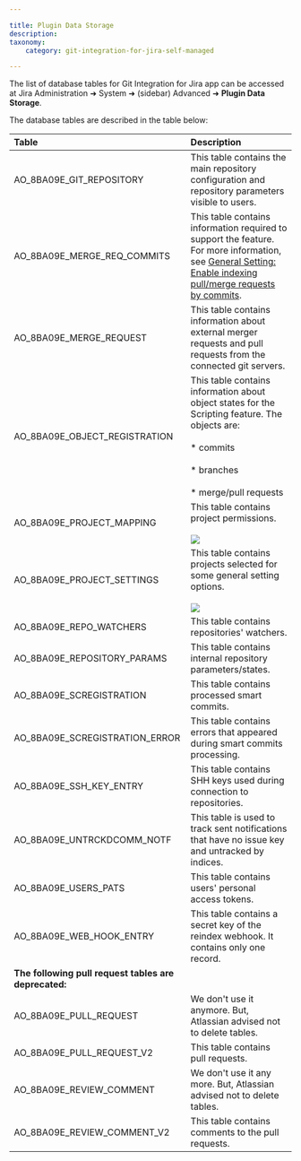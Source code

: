 ```yaml
---

title: Plugin Data Storage
description:
taxonomy:
    category: git-integration-for-jira-self-managed

---
```

The list of database tables for Git Integration for Jira app can be accessed at Jira Administration ➜ System ➜ (sidebar) Advanced ➜ **Plugin Data Storage**.

The database tables are described in the table below:

| **Table** | **Description** |
| :--- | :--- |
| AO\_8BA09E\_GIT\_REPOSITORY | This table contains the main repository configuration and repository parameters visible to users. |
| AO\_8BA09E\_MERGE\_REQ\_COMMITS | This table contains information required to support the feature. For more information, see [General Setting: Enable indexing pull/merge requests by commits](/git-integration-for-jira-data-center/branch-and-pull-request-settings-formerly-git-integration-options-gij-self-managed). |
| AO\_8BA09E\_MERGE\_REQUEST | This table contains information about external merger requests and pull requests from the connected git servers. |
| AO\_8BA09E\_OBJECT\_REGISTRATION | This table contains information about object states for the Scripting feature. The objects are:<br><br>*   commits<br><br>*   branches<br><br>*   merge/pull requests |
| AO\_8BA09E\_PROJECT\_MAPPING | This table contains project permissions.<br><br>![](https://bigbrassband.atlassian.net/wiki/download/attachments/1598193683/ao-table-02.png?version=1&modificationDate=1620447300176&cacheVersion=1&api=v2) |
| AO\_8BA09E\_PROJECT\_SETTINGS | This table contains projects selected for some general setting options.<br><br>![](https://bigbrassband.atlassian.net/wiki/download/attachments/1598193683/ao-table-01.png?version=1&modificationDate=1620446273338&cacheVersion=1&api=v2) |
| AO\_8BA09E\_REPO\_WATCHERS | This table contains repositories' watchers. |
| AO\_8BA09E\_REPOSITORY\_PARAMS | This table contains internal repository parameters/states. |
| AO\_8BA09E\_SCREGISTRATION | This table contains processed smart commits. |
| AO\_8BA09E\_SCREGISTRATION\_ERROR | This table contains errors that appeared during smart commits processing. |
| AO\_8BA09E\_SSH\_KEY\_ENTRY | This table contains SHH keys used during connection to repositories. |
| AO\_8BA09E\_UNTRCKDCOMM\_NOTF | This table is used to track sent notifications that have no issue key and untracked by indices. |
| AO\_8BA09E\_USERS\_PATS | This table contains users' personal access tokens. |
| AO\_8BA09E\_WEB\_HOOK\_ENTRY | This table contains a secret key of the reindex webhook. It contains only one record. |
| **The following pull request tables are deprecated:** |     |
| AO\_8BA09E\_PULL\_REQUEST | We don't use it anymore. But, Atlassian advised not to delete tables. |
| AO\_8BA09E\_PULL\_REQUEST\_V2 | This table contains pull requests. |
| AO\_8BA09E\_REVIEW\_COMMENT | We don't use it any more. But, Atlassian advised not to delete tables. |
| AO\_8BA09E\_REVIEW\_COMMENT\_V2 | This table contains comments to the pull requests. |